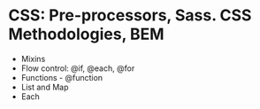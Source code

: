 # CSS: Pre-processors, Sass. CSS Methodologies, BEM

- Mixins
- Flow control: @if, @each, @for
- Functions - @function
- List and Map
- Each
